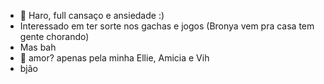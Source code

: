 - 👋 Haro, full cansaço e ansiedade :)
- Interessado em ter sorte nos gachas e jogos (Bronya vem pra casa tem gente chorando)
- Mas bah
- 💞️ amor? apenas pela minha Ellie, Amicia e Vih
- bjão


